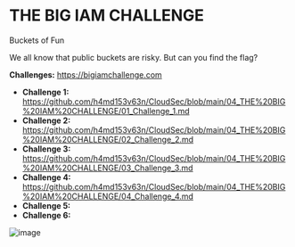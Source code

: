 # THE BIG IAM CHALLENGE
Buckets of Fun

We all know that public buckets are risky. But can you find the flag?

**Challenges:** https://bigiamchallenge.com
+ **Challenge 1:** https://github.com/h4md153v63n/CloudSec/blob/main/04_THE%20BIG%20IAM%20CHALLENGE/01_Challenge_1.md
+ **Challenge 2:** https://github.com/h4md153v63n/CloudSec/blob/main/04_THE%20BIG%20IAM%20CHALLENGE/02_Challenge_2.md
+ **Challenge 3:** https://github.com/h4md153v63n/CloudSec/blob/main/04_THE%20BIG%20IAM%20CHALLENGE/03_Challenge_3.md
+ **Challenge 4:** https://github.com/h4md153v63n/CloudSec/blob/main/04_THE%20BIG%20IAM%20CHALLENGE/04_Challenge_4.md
+ **Challenge 5:**
+ **Challenge 6:**

![image](https://github.com/h4md153v63n/CloudSec/assets/5091265/fa127f3b-065b-41f4-8703-b83a581186f4)




